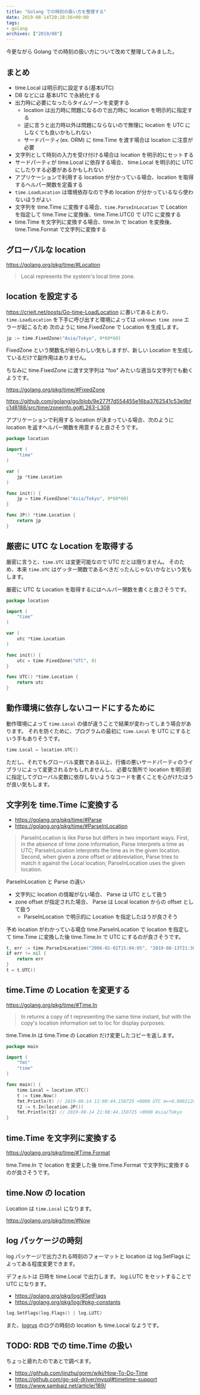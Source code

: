```yaml
---
title: "Golang での時刻の扱い方を整理する"
date: 2019-08-14T20:28:56+09:00
tags:
- golang
archives: ["2019/08"]
---
```


今更ながら Golang での時刻の扱い方について改めて整理してみました。

## まとめ

* time.Local は明示的に設定する(基本UTC)
* DB などには 基本UTC で永続化する
* 出力時に必要になったらタイムゾーンを変更する
  * location は出力時に問題になるので出力時に location を明示的に指定する
  * 逆に言うと出力時以外は問題にならないので無理に location を UTC にしなくても良いかもしれない
  * サードパーティ(ex. ORM) に time.Time を渡す場合は location に注意が必要
* 文字列として時刻の入力を受け付ける場合は location を明示的にセットする
* サードパーティが time.Local に依存する場合、 time.Local を明示的に UTC にしたりする必要があるかもしれない
* アプリケーションで利用する location が分かっている場合、location を取得するヘルパー関数を定義する
* `time.LoadLocation` は環境依存なので予め location が分かっているなら使わないほうがよい
* 文字列を time.Time に変換する場合、`time.ParseInLocation` で Location を指定して time.Time に変換後、time.Time.UTC() で UTC に変換する
* time.Time を文字列に変換する場合、time.In で location を変換後、time.Time.Format で文字列に変換する

## グローバルな location

https://golang.org/pkg/time/#Location

> Local represents the system's local time zone.

## location を設定する

https://crieit.net/posts/Go-time-LoadLocation に書いてあるとおり、
`time.LoadLocation` を下手に呼び出すと環境によっては `unknown time zone` エラーが起こるため
次のように time.FixedZone で Location を生成します。

```go
jp := time.FixedZone("Asia/Tokyo", 9*60*60)
```

FixedZone という関数名が紛らわしい気もしますが、新しい Location を生成しているだけで副作用はありません。

ちなみに time.FixedZone に渡す文字列は "foo" みたいな適当な文字列でも動くようです。

https://golang.org/pkg/time/#FixedZone

https://github.com/golang/go/blob/9e277f7d554455e16ba3762541c53e9bfc1d8188/src/time/zoneinfo.go#L263-L308

アプリケーションで利用する location が決まっている場合、次のように location を返すヘルパー関数を用意すると良さそうです。

```go
package location

import (
	"time"
)

var (
	jp *time.Location
)

func init() {
	jp = time.FixedZone("Asia/Tokyo", 9*60*60)
}

func JP() *time.Location {
	return jp
}
```

## 厳密に UTC な Location を取得する

厳密に言うと、`time.UTC` は変更可能なので UTC だとは限りません。
そのため、本来 `time.UTC` はゲッター関数であるべきだったんじゃないかなという気もします。

厳密に UTC な Location を取得するにはヘルパー関数を書くと良さそうです。

```go
package location

import (
	"time"
)

var (
	utc *time.Location
)

func init() {
	utc = time.FixedZone("UTC", 0)
}

func UTC() *time.Location {
	return utc
}
```

## 動作環境に依存しないコードにするために

動作環境によって `time.Local` の値が違うことで結果が変わってしまう場合があります。
それを防ぐために、プログラムの最初に `time.Local` を UTC にするという手もありそうです。

```go
time.Local = location.UTC()
```

ただし、それでもグローバル変数である以上、行儀の悪いサードパーティのライブラリによって変更されるかもしれませんし、
必要な箇所で location を明示的に指定してグローバル変数に依存しないようなコードを書くことを心がけたほうが良い気もします。

## 文字列を time.Time に変換する

* https://golang.org/pkg/time/#Parse
* https://golang.org/pkg/time/#ParseInLocation

> ParseInLocation is like Parse but differs in two important ways.
> First, in the absence of time zone information, Parse interprets a time as UTC;
> ParseInLocation interprets the time as in the given location.
> Second, when given a zone offset or abbreviation, Parse tries to match it against the Local location;
> ParseInLocation uses the given location.

ParseInLocation と Parse の違い

* 文字列に location の情報がない場合、 Parse は UTC として扱う
* zone offset が指定された場合、 Parse は Local location からの offset として扱う
  * ParseInLocation で明示的に Location を指定したほうが良さそう

予め location がわかっている場合 time.ParseInLocation で location を指定して time.Time に変換した後 time.Time.In で UTC にするのが良さそうです。

```go
t, err := time.ParseInLocation("2006-01-02T15:04:05", "2019-08-13T21:30:00", jp)
if err != nil {
	return err
}
t = t.UTC()
```

## time.Time の Location を変更する

https://golang.org/pkg/time/#Time.In

> In returns a copy of t representing the same time instant,
> but with the copy's location information set to loc for display purposes.

time.Time.In は time.Time の Location だけ変更したコピーを返します。

```go
package main

import (
	"fmt"
	"time"
)

func main() {
	time.Local = location.UTC()
	t := time.Now()
	fmt.Println(t) // 2019-08-14 12:08:44.150725 +0000 UTC m=+0.000212031
	t2 := t.In(location.JP())
	fmt.Println(t2) // 2019-08-14 21:08:44.150725 +0900 Asia/Tokyo
}
```

## time.Time を文字列に変換する

https://golang.org/pkg/time/#Time.Format

time.Time.In で location を変更した後 time.Time.Format で文字列に変換するのが良さそうです。

## time.Now の location

Location は `time.Local` になります。

https://golang.org/pkg/time/#Now

## log パッケージの時刻

log パッケージで出力される時刻のフォーマットと location は log.SetFlags によってある程度変更できます。

デフォルトは 日時を time.Local で出力します。
log.LUTC をセットすることで UTC になります。

* https://golang.org/pkg/log/#SetFlags
* https://golang.org/pkg/log/#pkg-constants

```go
log.SetFlags(log.Flags() | log.LUTC)
```

また、[logrus](https://github.com/Sirupsen/logrus) のログの時刻の location も time.Local なようです。

## TODO: RDB での time.Time の扱い

ちょっと疲れたのであとで調べます。

* https://github.com/jinzhu/gorm/wiki/How-To-Do-Time
* https://github.com/go-sql-driver/mysql#timetime-support
* https://www.sambaiz.net/article/189/
